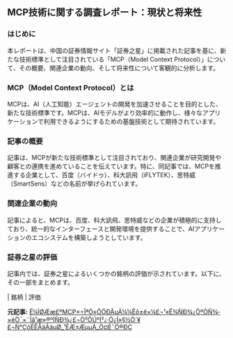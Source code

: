 ## MCP技術に関する調査レポート：現状と将来性

### はじめに

本レポートは、中国の証券情報サイト「証券之星」に掲載された記事を基に、新たな技術標準として注目されている「MCP（Model Context Protocol）」について、その概要、関連企業の動向、そして将来性について客観的に分析します。

### MCP（Model Context Protocol）とは

MCPは、AI（人工知能）エージェントの開発を加速させることを目的とした、新たな技術標準です。MCPは、AIモデルがより効率的に動作し、様々なアプリケーションで利用できるようにするための基盤技術として期待されています。

### 記事の概要

記事は、MCPが新たな技術標準として注目されており、関連企業が研究開発や顧客との連携を進めていることを伝えています。特に、同記事では、MCPを推進する企業として、百度（バイドゥ）、科大訊飛（iFLYTEK）、思特威（SmartSens）などの名前が挙げられています。

### 関連企業の動向

記事によると、MCPは、百度、科大訊飛、思特威などの企業が積極的に支持しており、統一的なインターフェースと開発環境を提供することで、AIアプリケーションのエコシステムを構築しようとしています。

### 証券之星の評価

記事内では、証券之星によるいくつかの銘柄の評価が示されています。以下に、その一部をまとめます。

| 銘柄 | 評価 

**元記事:** [Ë¼ÌØÆæ£ºMCP×÷ÎªÒ»ÖÖÐÂµÄ¼¼Êõ±ê×¼£¬¹«Ë¾ÑÐ¾¿ÔºÒÑ¾­×éÖ¯×¨Ìâ¹æ»®ºÍÑÐ¾¿£¬Ò²ÔÚºÍ²¿·Ö¿Í»§½Ó´¥£¬Ñ°ÇóÊÊÅäÂäµØ_¹ÉÆ±ÆµµÀ_Ö¤È¯Ö®ÐÇ](https://stock.stockstar.com/IG2025042400008329.shtml)